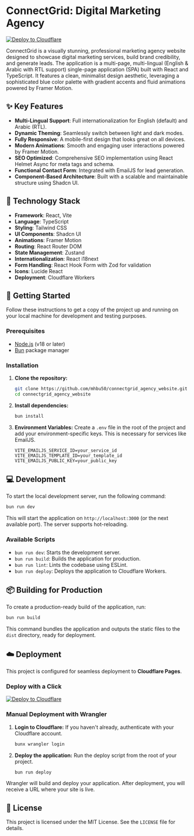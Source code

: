 # ConnectGrid: Digital Marketing Agency

[![Deploy to Cloudflare](https://deploy.workers.cloudflare.com/button)](https://deploy.workers.cloudflare.com/?url=https://github.com/HhmedHesham/generated-app-20250928-223112)

ConnectGrid is a visually stunning, professional marketing agency website designed to showcase digital marketing services, build brand credibility, and generate leads. The application is a multi-page, multi-lingual (English & Arabic with RTL support) single-page application (SPA) built with React and TypeScript. It features a clean, minimalist design aesthetic, leveraging a sophisticated blue color palette with gradient accents and fluid animations powered by Framer Motion.

## ✨ Key Features

-   **Multi-Lingual Support**: Full internationalization for English (default) and Arabic (RTL).
-   **Dynamic Theming**: Seamlessly switch between light and dark modes.
-   **Fully Responsive**: A mobile-first design that looks great on all devices.
-   **Modern Animations**: Smooth and engaging user interactions powered by Framer Motion.
-   **SEO Optimized**: Comprehensive SEO implementation using React Helmet Async for meta tags and schema.
-   **Functional Contact Form**: Integrated with EmailJS for lead generation.
-   **Component-Based Architecture**: Built with a scalable and maintainable structure using Shadcn UI.

## 🚀 Technology Stack

-   **Framework**: React, Vite
-   **Language**: TypeScript
-   **Styling**: Tailwind CSS
-   **UI Components**: Shadcn UI
-   **Animations**: Framer Motion
-   **Routing**: React Router DOM
-   **State Management**: Zustand
-   **Internationalization**: React i18next
-   **Form Handling**: React Hook Form with Zod for validation
-   **Icons**: Lucide React
-   **Deployment**: Cloudflare Workers

## 🏁 Getting Started

Follow these instructions to get a copy of the project up and running on your local machine for development and testing purposes.

### Prerequisites

-   [Node.js](https://nodejs.org/en/) (v18 or later)
-   [Bun](https://bun.sh/) package manager

### Installation

1.  **Clone the repository:**
    ```bash
    git clone https://github.com/mhbu50/connectgrid_agency_website.git
    cd connectgrid_agency_website
    ```

2.  **Install dependencies:**
    ```bash
    bun install
    ```

3.  **Environment Variables:**
    Create a `.env` file in the root of the project and add your environment-specific keys. This is necessary for services like EmailJS.
    ```
    VITE_EMAILJS_SERVICE_ID=your_service_id
    VITE_EMAILJS_TEMPLATE_ID=your_template_id
    VITE_EMAILJS_PUBLIC_KEY=your_public_key
    ```

## 💻 Development

To start the local development server, run the following command:

```bash
bun run dev
```

This will start the application on `http://localhost:3000` (or the next available port). The server supports hot-reloading.

### Available Scripts

-   `bun run dev`: Starts the development server.
-   `bun run build`: Builds the application for production.
-   `bun run lint`: Lints the codebase using ESLint.
-   `bun run deploy`: Deploys the application to Cloudflare Workers.

## 📦 Building for Production

To create a production-ready build of the application, run:

```bash
bun run build
```

This command bundles the application and outputs the static files to the `dist` directory, ready for deployment.

## ☁️ Deployment

This project is configured for seamless deployment to **Cloudflare Pages**.

### Deploy with a Click

[![Deploy to Cloudflare](https://deploy.workers.cloudflare.com/button)](https://deploy.workers.cloudflare.com/?url=https://github.com/HhmedHesham/generated-app-20250928-223112)

### Manual Deployment with Wrangler

1.  **Login to Cloudflare:**
    If you haven't already, authenticate with your Cloudflare account.
    ```bash
    bunx wrangler login
    ```

2.  **Deploy the application:**
    Run the deploy script from the root of your project.
    ```bash
    bun run deploy
    ```

Wrangler will build and deploy your application. After deployment, you will receive a URL where your site is live.

## 📄 License

This project is licensed under the MIT License. See the `LICENSE` file for details.
